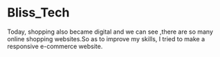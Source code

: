 # Bliss_Tech
Today, shopping also became digital and we can see ,there are so many online shopping websites.So as to improve my skills, I tried to make a responsive e-commerce website.
